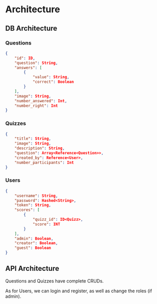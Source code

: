 # Architecture

## DB Architecture

### Questions

```json
{
    "id": ID,
    "question": String,
    "answers": [
        {
            "value": String,
            "correct": Boolean
        }
    ],
    "image": String,
    "number_answered": Int,
    "number_right": Int
}
```

### Quizzes

```json
{
    "title": String,
    "image": String,
    "description": String,
    "question": Array<Reference<Question>>,
    "created_by": Reference<User>,
    "number_participants": Int
}
```

### Users

```json
{
    "username": String,
    "password": Hashed<String>,
    "token": String,
    "scores": [
        {
            "quizz_id": ID<Quizz>,
            "score": INT
        }
    ],
    "admin": Boolean,
    "creator": Boolean,
    "guest": Boolean
}
```

## API Architecture

Questions and Quizzes have complete CRUDs.

As for Users, we can login and register, as well as change the roles (if admin).

